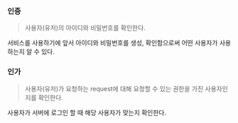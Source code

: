 ### 인증
> 사용자(유저)의 아이디와 비밀번호를 확인한다.

서비스를 사용하기에 앞서 아이디와 비밀번호를 생성, 확인함으로써 어떤 사용자가 사용하는지 알 수 있다.

### 인가
> 사용자(유저)가 요청하는 request에 대해 요청할 수 있는 권한을 가진 사용자인지를 확인한다.

사용자가 서버에 로그인 할 때 해당 사용자가 맞는지 확인한다.
